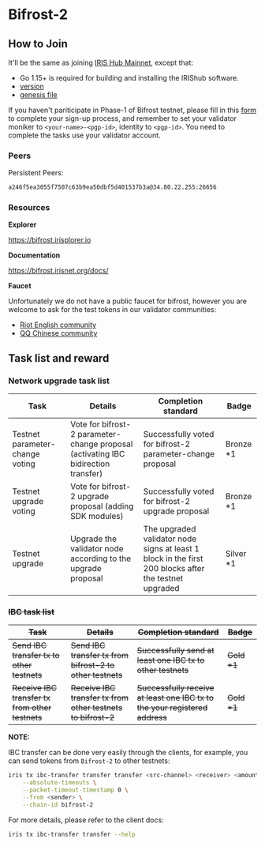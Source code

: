 # Bifrost-2

## How to Join

It'll be the same as joining [IRIS Hub Mainnet](https://bifrost.irisnet.org/docs/get-started/mainnet.html), except that:
- Go 1.15+ is required for building and installing the IRIShub software.
- [version](https://github.com/irisnet/irishub/releases/tag/v1.0.0-rc0)
- [genesis file](./genesis.json)

If you haven't pariticipate in Phase-1 of Bifrost testnet, please fill in this [form](http://nyancat-irisnet.mikecrm.com/JsLCZ4H) to complete your sign-up process, and remember to set your validator moniker to `<your-name>-<pgp-id>`, identity to `<pgp-id>`. You need to complete the tasks use your validator account.

### Peers

Persistent Peers:

```bash
a246f5ea3055f7507c63b9ea50dbf5d401537b3a@34.80.22.255:26656
```

### Resources

**Explorer**

https://bifrost.irisplorer.io

**Documentation**

https://bifrost.irisnet.org/docs/

**Faucet**

Unfortunately we do not have a public faucet for bifrost, however you are welcome to ask for the test tokens in our validator communities:

- [Riot English community](https://matrix.to/#/!bmimZgJrUWSmxqQEmG:matrix.org?via=matrix.org&via=t2bot.io)
- [QQ Chinese community](https://jq.qq.com/?_wv=1027&k=5BeP3tJ)

## Task list and reward

### Network upgrade task list

| Task                                        | Details                                                              | Completion standard                         | Badge     |
| ------------------------------------------- | -------------------------------------------------------------------- | ------------------------------------------- | --------- |
| Testnet parameter-change voting   | Vote for bifrost-2 parameter-change proposal (activating IBC bidirection transfer)               | Successfully voted for bifrost-2 parameter-change proposal   | Bronze *1 |
| Testnet upgrade voting   | Vote for bifrost-2 upgrade proposal (adding SDK modules)               | Successfully voted for bifrost-2 upgrade proposal   | Bronze *1 |
| Testnet upgrade | Upgrade the validator node according to the upgrade proposal | The upgraded validator node signs at least 1 block in the first 200 blocks after the testnet upgraded  | Silver *1 |


### ~~IBC task list~~

| ~~Task~~                                        | ~~Details~~                                                              | ~~Completion standard~~                         | ~~Badge~~     |
| ------------------------------------------- | -------------------------------------------------------------------- | ------------------------------------------- | --------- |
| ~~Send IBC transfer tx to other testnets~~      | ~~Send IBC transfer tx from bifrost-2 to other testnets~~                        | ~~Successfully send at least one IBC tx to other testnets~~  | ~~Gold *1~~ |
| ~~Receive IBC transfer tx from other testnets~~      | ~~Receive IBC transfer tx from other testnets to bifrost-2~~       | ~~Successfully receive at least one IBC tx to the your registered address~~  | ~~Gold *1~~ |

**NOTE:**

IBC transfer can be done very easily through the clients, for example, you can send tokens from `Bifrost-2` to other testnets:

```bash
iris tx ibc-transfer transfer transfer <src-channel> <receiver> <amount> \
    --absolute-timeouts \
    --packet-timeout-timestamp 0 \
    --from <sender> \
    --chain-id bifrost-2
```

 For more details, please refer to the client docs:

```bash
iris tx ibc-transfer transfer --help
```

